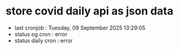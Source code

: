 # store covid daily api as json data

- last cronjob : Tuesday, 09 September 2025 13:29:05
- status og cron : error
- status daily cron : error
      
      